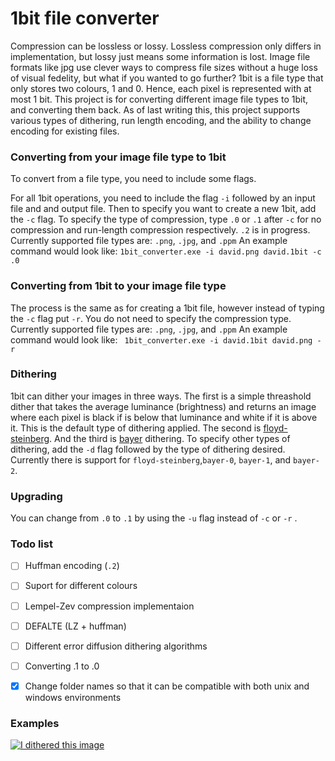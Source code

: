 # 1bit file converter


Compression can be lossless or lossy. Lossless compression only differs in implementation, but lossy just means some information is lost. Image file formats like jpg use clever ways to compress file sizes without a huge loss of visual fedelity, but what if you wanted to go further? 1bit is a file type that only stores two colours, 1 and 0. Hence, each pixel is represented with at most 1 bit. This project is for converting different image file types to 1bit, and converting them back. As of last writing this, this project supports various types of dithering, run length encoding, and the ability to change encoding for existing files.


### Converting from your image file type to 1bit
To convert from a file type, you need to include some flags.

For all 1bit operations, you need to include the flag `-i` followed by an input
 file and and output file. Then to specify you want to create a new 1bit, add
 the `-c` flag. 
To specify the type of compression, type `.0` or `.1` after `-c` for no 
compression and run-length compression respectively. `.2` is in progress.
Currently supported file types are: `.png`, `.jpg`, and `.ppm`
An example command would look like: 
``` 1bit_converter.exe -i david.png david.1bit -c .0 ```

### Converting from 1bit to your image file type
The process is the same as for creating a 1bit file, however instead of typing
the `-c` flag put `-r`. You do not need to specify the compression type. 
Currently supported file types are: `.png`, `.jpg`, and `.ppm`
An example command would look like: 
``` 1bit_converter.exe -i david.1bit david.png -r```
### Dithering
1bit can dither your images in three ways. The first is a simple threashold 
dither that takes the average luminance (brightness) and returns an image where
 each pixel is black if is below that luminance and white if it is above it. 
 This is the default type of dithering applied. The second is 
 [floyd-steinberg](https://en.wikipedia.org/wiki/Floyd%E2%80%93Steinberg_dithering).
 And the third is [bayer](https://en.wikipedia.org/wiki/Ordered_dithering) dithering. 
To specify other types of dithering, add the `-d` flag followed by the type of 
dithering desired. Currently there is support for `floyd-steinberg`,`bayer-0`,
`bayer-1`, and `bayer-2`.

### Upgrading
You can change from `.0` to `.1` by using the `-u` flag instead of `-c` or `-r`
. 

### Todo list
- [ ] Huffman encoding (`.2`)
- [ ] Suport for different colours
- [ ] Lempel-Zev compression implementaion
- [ ] DEFALTE (LZ + huffman)
- [ ] Different error diffusion dithering algorithms
- [ ] Converting .1 to .0
- [x] Change folder names so that it can be compatible with both unix and windows environments


### Examples
[![I dithered this image](https://upload.wikimedia.org/wikipedia/commons/c/c1/Michelangelo%27s_David_-_Floyd-Steinberg.png)](https://upload.wikimedia.org/wikipedia/commons/c/c1/Michelangelo%27s_David_-_Floyd-Steinberg.png)
